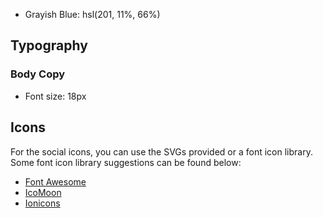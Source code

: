 - Grayish Blue: hsl(201, 11%, 66%)

## Typography

### Body Copy

- Font size: 18px

## Icons

For the social icons, you can use the SVGs provided or a font icon library. Some font icon library suggestions can be found below:

- [Font Awesome](https://fontawesome.com)
- [IcoMoon](https://icomoon.io)
- [Ionicons](https://ionicons.com)
